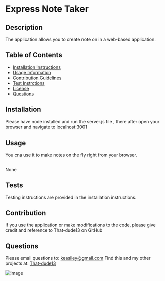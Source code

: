 
  # Express Note Taker 
  

  ## Description 
  The application allows you to create note on in a web-based application.
  ## Table of Contents 
  - [Installation Instructions](#installation)
  - [Usage Information](#usage)
  - [Contribution Guidelines](#contributing)
  - [Test Instrctions](#tests)
  - [License](#license)
  - [Questions](#questions)
  
  ## Installation 
  Please have node installed and run the server.js file , there after open your browser and navigate to localhost:3001
  ## Usage 
  You cna use it to make notes on the fly right from your browser.
  ##
  None
  ## Tests 
  Testing instructions are provided in the installation instructions.
  ## Contribution 
  If you use the application or make modifications to the code, please give credit and reference to That-dude13 on GitHub
  ## Questions 
  Please email questions to: keasiley@gmail.com
  Find this and my other projects at: [That-dude13](https://www.github.com/That-dude13)
  
  ![image](https://user-images.githubusercontent.com/117548139/232182797-ad3d6094-afc7-4918-9a06-a280f3eaa0d5.png)
